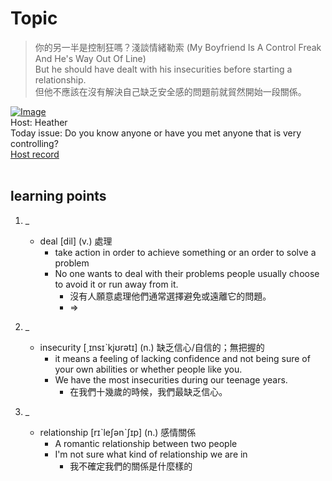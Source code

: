 # Topic

> 你的另一半是控制狂嗎？淺談情緒勒索 (My Boyfriend Is A Control Freak And He's Way Out Of Line) <br>
> But he should have dealt with his insecurities before starting a relationship. <br>
> 但他不應該在沒有解決自己缺乏安全感的問題前就貿然開始一段關係。 <br>

[![Image](https://cdn.voicetube.com/assets/thumbnails/9JJlm0L6Ndg.jpg)](https://www.youtube.com/embed/9JJlm0L6Ndg?rel=0&showinfo=0&cc_load_policy=0&controls=1&autoplay=1&iv_load_policy=3&playsinline=1&wmode=transparent&start=283&end=289&enablejsapi=1&origin=https://tw.voicetube.com&widgetid=1)<br>
Host: Heather
<br>Today issue: Do you know anyone or have you met anyone that is very controlling?
<br>
[Host record](https://cdn.voicetube.com/tmp/everyday_records/heather_vt_39303/3391.mp3)
<br><br>
## learning points
1. _
	* deal [dil] (v.) 處理
		- take action in order to achieve something or an order to solve a problem
		- No one wants to deal with their problems people usually choose to avoid it or run away from it.
			+ 沒有人願意處理他們通常選擇避免或遠離它的問題。
			+ =>

2. _
	* insecurity [͵ɪnsɪˋkjʊrətɪ] (n.) 缺乏信心/自信的；無把握的
		- it means a feeling of lacking confidence and not being sure of your own abilities or whether people like you.
		- We have the most insecurities during our teenage years.
			+ 在我們十幾歲的時候，我們最缺乏信心。

3. _
	* relationship [rɪˋleʃənˋʃɪp] (n.) 感情關係
		- A romantic relationship between two people
		- I'm not sure what kind of relationship we are in
			+ 我不確定我們的關係是什麼樣的

